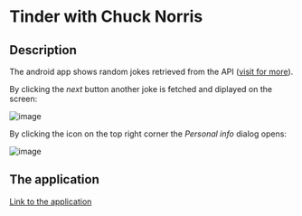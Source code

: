 # Tinder with Chuck Norris

## Description

The android app shows random jokes retrieved from the API ([visit for more](https://api.chucknorris.io/)).

By clicking the _next_ button another joke is fetched and diplayed on the screen:

![image](https://user-images.githubusercontent.com/66621387/194360868-e1ec36ee-73d0-4a1f-9601-9e21bfa64c91.png)

By clicking the icon on the top right corner the _Personal info_ dialog opens:

![image](https://user-images.githubusercontent.com/66621387/194361456-2adc4c72-b226-4cff-9b5b-6ff9f2654c5f.png)

## The application
[Link to the application](https://github.com/nailyav/cpmdf/blob/tinder_chuck_norris/apk/app-release.apk)
